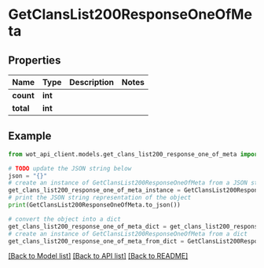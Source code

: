 # GetClansList200ResponseOneOfMeta


## Properties

Name | Type | Description | Notes
------------ | ------------- | ------------- | -------------
**count** | **int** |  | 
**total** | **int** |  | 

## Example

```python
from wot_api_client.models.get_clans_list200_response_one_of_meta import GetClansList200ResponseOneOfMeta

# TODO update the JSON string below
json = "{}"
# create an instance of GetClansList200ResponseOneOfMeta from a JSON string
get_clans_list200_response_one_of_meta_instance = GetClansList200ResponseOneOfMeta.from_json(json)
# print the JSON string representation of the object
print(GetClansList200ResponseOneOfMeta.to_json())

# convert the object into a dict
get_clans_list200_response_one_of_meta_dict = get_clans_list200_response_one_of_meta_instance.to_dict()
# create an instance of GetClansList200ResponseOneOfMeta from a dict
get_clans_list200_response_one_of_meta_from_dict = GetClansList200ResponseOneOfMeta.from_dict(get_clans_list200_response_one_of_meta_dict)
```
[[Back to Model list]](../README.md#documentation-for-models) [[Back to API list]](../README.md#documentation-for-api-endpoints) [[Back to README]](../README.md)


